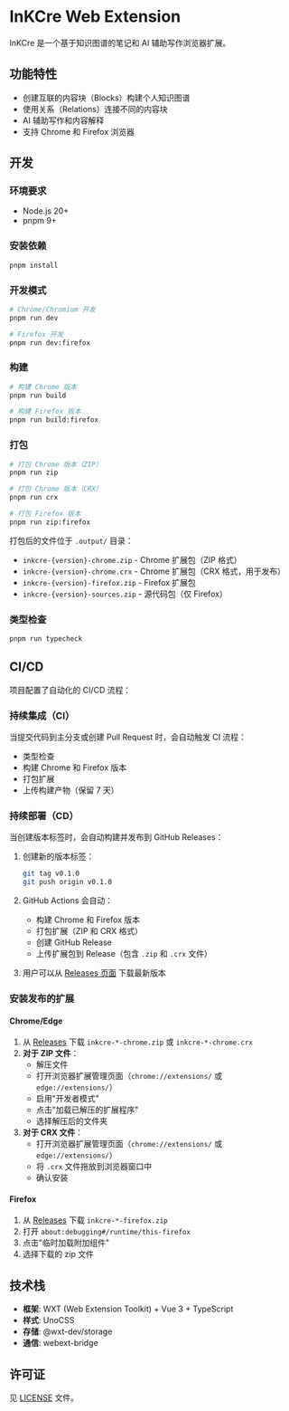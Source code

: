 # InKCre Web Extension

InKCre 是一个基于知识图谱的笔记和 AI 辅助写作浏览器扩展。

## 功能特性

- 创建互联的内容块（Blocks）构建个人知识图谱
- 使用关系（Relations）连接不同的内容块
- AI 辅助写作和内容解释
- 支持 Chrome 和 Firefox 浏览器

## 开发

### 环境要求

- Node.js 20+
- pnpm 9+

### 安装依赖

```bash
pnpm install
```

### 开发模式

```bash
# Chrome/Chromium 开发
pnpm run dev

# Firefox 开发
pnpm run dev:firefox
```

### 构建

```bash
# 构建 Chrome 版本
pnpm run build

# 构建 Firefox 版本
pnpm run build:firefox
```

### 打包

```bash
# 打包 Chrome 版本（ZIP）
pnpm run zip

# 打包 Chrome 版本（CRX）
pnpm run crx

# 打包 Firefox 版本
pnpm run zip:firefox
```

打包后的文件位于 `.output/` 目录：
- `inkcre-{version}-chrome.zip` - Chrome 扩展包（ZIP 格式）
- `inkcre-{version}-chrome.crx` - Chrome 扩展包（CRX 格式，用于发布）
- `inkcre-{version}-firefox.zip` - Firefox 扩展包
- `inkcre-{version}-sources.zip` - 源代码包（仅 Firefox）

### 类型检查

```bash
pnpm run typecheck
```

## CI/CD

项目配置了自动化的 CI/CD 流程：

### 持续集成（CI）

当提交代码到主分支或创建 Pull Request 时，会自动触发 CI 流程：

- 类型检查
- 构建 Chrome 和 Firefox 版本
- 打包扩展
- 上传构建产物（保留 7 天）

### 持续部署（CD）

当创建版本标签时，会自动构建并发布到 GitHub Releases：

1. 创建新的版本标签：
   ```bash
   git tag v0.1.0
   git push origin v0.1.0
   ```

2. GitHub Actions 会自动：
   - 构建 Chrome 和 Firefox 版本
   - 打包扩展（ZIP 和 CRX 格式）
   - 创建 GitHub Release
   - 上传扩展包到 Release（包含 `.zip` 和 `.crx` 文件）

3. 用户可以从 [Releases 页面](https://github.com/InKCre/client-webext/releases) 下载最新版本

### 安装发布的扩展

#### Chrome/Edge

1. 从 [Releases](https://github.com/InKCre/client-webext/releases) 下载 `inkcre-*-chrome.zip` 或 `inkcre-*-chrome.crx`
2. **对于 ZIP 文件**：
   - 解压文件
   - 打开浏览器扩展管理页面（`chrome://extensions/` 或 `edge://extensions/`）
   - 启用"开发者模式"
   - 点击"加载已解压的扩展程序"
   - 选择解压后的文件夹
3. **对于 CRX 文件**：
   - 打开浏览器扩展管理页面（`chrome://extensions/` 或 `edge://extensions/`）
   - 将 `.crx` 文件拖放到浏览器窗口中
   - 确认安装

#### Firefox

1. 从 [Releases](https://github.com/InKCre/client-webext/releases) 下载 `inkcre-*-firefox.zip`
2. 打开 `about:debugging#/runtime/this-firefox`
3. 点击"临时加载附加组件"
4. 选择下载的 zip 文件

## 技术栈

- **框架**: WXT (Web Extension Toolkit) + Vue 3 + TypeScript
- **样式**: UnoCSS
- **存储**: @wxt-dev/storage
- **通信**: webext-bridge

## 许可证

见 [LICENSE](LICENSE) 文件。
